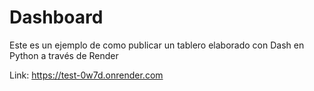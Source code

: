 # Dashboard

Este es un ejemplo de como publicar un tablero elaborado con Dash en Python a través de Render

Link: https://test-0w7d.onrender.com
